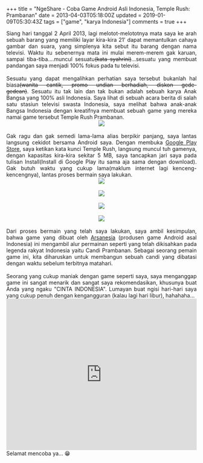 +++
title = "NgeShare - Coba Game Android Asli Indonesia, Temple Rush: Prambanan"
date = 2013-04-03T05:18:00Z
updated = 2019-01-09T05:30:43Z
tags = ["game", "karya Indonesia"]
comments = true
+++

<div style="text-align: justify;">Siang hari tanggal 2 April 2013, lagi melotot-melototnya mata saya ke arah sebuah barang yang memiliki layar kira-kira 21' dapat memantulkan cahaya gambar dan suara, yang simplenya kita sebut itu barang dengan nama televisi. Waktu itu sebenernya mata ini mulai merem-merem gak karuan, sampai tiba-tiba....muncul sesuatu<strike>(kata syahrini)</strike>...sesuatu yang membuat pandangan saya menjadi 100% fokus pada tu televisi.<br /><br />
Sesuatu yang dapat mengalihkan perhatian saya tersebut bukanlah hal biasa<strike>(wanita cantik, promo undian berhadiah, diskon gede-gedean)</strike>.&nbsp;Sesuatu itu&nbsp;tak lain dan tak bukan adalah sebuah karya Anak Bangsa yang 100% asli Indonesia. Saya lihat di sebuah acara berita di salah satu stasiun televisi swasta Indonesia, saya melihat bahwa anak-anak Bangsa Indonesia dengan kreatifnya membuat sebuah game yang mereka namai game tersebut Temple Rush Prambanan.<br />
<center><img border="0" data-original-height="277" data-original-width="967" src="https://2.bp.blogspot.com/-k1q75DQQvcU/XDUkhxO5iTI/AAAAAAAASxo/tlO--IAiLjAgaBnM0nnMLlsvCHPBv3uTgCLcBGAs/s1600/Temple%2BRush%253A%2BPrambanan.png" /></center><br />
Gak ragu dan gak semedi lama-lama alias berpikir panjang, saya lantas langsung cekidot bersama Android saya. Dengan membuka <a href="https://play.google.com/">Google Play Store</a>, saya ketikan kata kunci Temple Rush, langsung muncul tuh gamenya, dengan kapasitas kira-kira sekitar 5 MB, saya tancapkan jari saya pada tulisan Install(Install di Google Play itu sama aja sama dengan download). Gak butuh waktu yang cukup lama(maklum internet lagi kenceng-kencengnya), lantas proses bermain saya lakukan.<br />
<center><img border="0" src="https://4.bp.blogspot.com/-o7BPJXSHkp4/UVtYcBc18iI/AAAAAAAAB1c/kiFYijF9W88/s1600/IMG_20130402_193710.jpg" /></center><br />
<center><img border="0" src="https://4.bp.blogspot.com/-fuNoUavUw20/UVtYPDKIFPI/AAAAAAAAB1U/MdCY76HCcG8/s1600/IMG_20130402_193626.jpg" /></center><br />
<center><img border="0" src="https://3.bp.blogspot.com/-3K3kMnFNIek/UVtYKe9Pq2I/AAAAAAAAB1E/kBmRJ80a3j8/s1600/IMG_20130402_193541.jpg" /></center><br />
<center><img border="0" src="https://1.bp.blogspot.com/-8VphVxbuBVU/UVtYOq7pgdI/AAAAAAAAB1M/WJ8D3_2NRAI/s1600/IMG_20130402_193440.jpg" /></center><br />
Dari proses bermain yang telah saya lakukan, saya ambil kesimpulan, bahwa game yang dibuat oleh <a href="http://www.arsanesia.com/">Arsanesia</a> (produsen game Android asal Indonesia) ini mengambil alur permainan seperti yang telah dikisahkan pada legenda rakyat Indonesia yaitu Candi Prambanan. Sebagai seorang pemain game ini, kita diharuskan untuk membangun sebuah candi yang dibatasi dengan waktu sebelum terbitnya matahari.<br /><br />
Seorang yang cukup maniak dengan game seperti saya, saya menganggap game ini sangat menarik dan sangat saya rekomendasikan, khusunya buat Anda yang ngaku "CINTA INDONESIA". Lumayan buat ngisi hari-hari saya yang cukup penuh dengan kengangguran (kalau lagi hari libur), hahahaha...<br />
<iframe width="100%" height="400" src="https://www.youtube.com/embed/xZKOiuduk1Y" frameborder="0" allow="accelerometer; autoplay; encrypted-media; gyroscope; picture-in-picture" allowfullscreen></iframe><br />
Selamat mencoba ya... 😁 </div>
